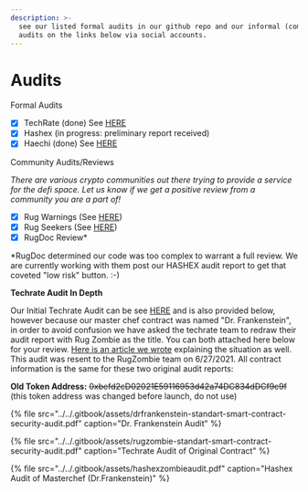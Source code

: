 ```yaml
---
description: >-
  see our listed formal audits in our github repo and our informal (community)
  audits on the links below via social accounts.
---
```


# Audits

Formal Audits

* [x] TechRate \(done\) See [HERE](https://github.com/TechRate/Smart-Contract-Audits/blob/main/DrFrankenstein%20Standart%20Smart%20Contract%20Security%20Audit.pdf)
* [x] Hashex \(in progress: preliminary report received\) 
* [x] Haechi \(done\) See [HERE](https://github.com/HashEx/public_audits/blob/master/rugzombie/Zombie%20report.pdf)

Community Audits/Reviews

_There are various crypto communities out there trying to provide a service for the defi space. Let us know if we get a positive review from a community you are a part of!_

* [x] Rug Warnings \(See [HERE](www.rugwarnings.com)\)
* [x] Rug Seekers \(See [HERE](https://twitter.com/rugseekers/status/1432930057295704067?s=21)\)
* [x] RugDoc Review\*

\*RugDoc determined our code was too complex to warrant a full review. We are currently working with them post our HASHEX audit report to get that coveted "low risk" button. :-\) 

**Techrate Audit In Depth**

Our Initial Techrate Audit can be see [HERE](https://github.com/TechRate/Smart-Contract-Audits/blob/main/DrFrankenstein%20Standart%20Smart%20Contract%20Security%20Audit.pdf) and is also provided below, however because our master chef contract was named "Dr. Frankenstein", in order to avoid confusion we have asked the techrate team to redraw their audit report with Rug Zombie as the title. You can both attached here below for your review. [Here is an article we wrote](https://rugzombie.medium.com/token-contract-address-has-been-updated-765b96dfc020) explaining the situation as well. This audit was resent to the RugZombie team on 6/27/2021. All contract information is the same for these two original audit reports:

**Old Token Address:** ~~0xbefd2cD02021E59116953d42a74DC834dDCf9c9f~~ \(this token address was changed before launch, do not use\) 

{% file src="../../.gitbook/assets/drfrankenstein-standart-smart-contract-security-audit.pdf" caption="Dr. Frankenstein Audit" %}

{% file src="../../.gitbook/assets/rugzombie-standart-smart-contract-security-audit.pdf" caption="Techrate Audit of Original Contract" %}

{% file src="../../.gitbook/assets/hashexzombieaudit.pdf" caption="Hashex Audit of Masterchef \(Dr.Frankenstein\)" %}









